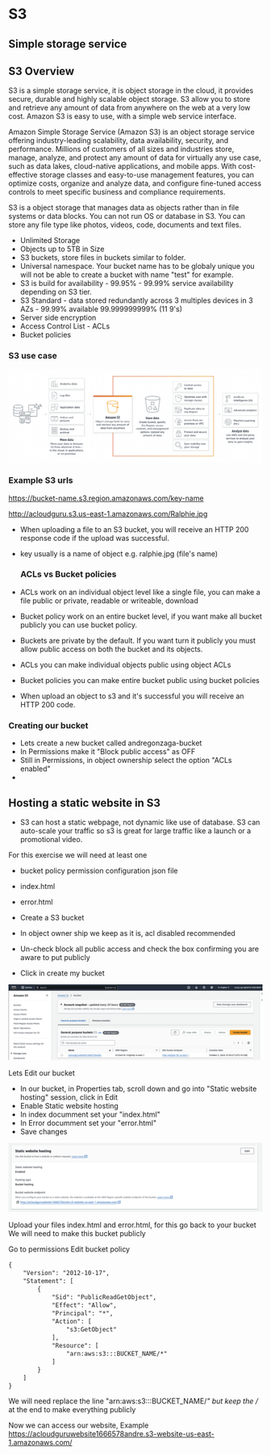 # S3 

## Simple storage service

## S3 Overview 

S3 is a simple storage service, it is object storage in the cloud, it provides secure, durable and highly scalable object storage. S3 allow you to store and retrieve any amount of data from anywhere on the web at a very low cost. Amazon S3 is easy to use, with a simple web service interface. 

Amazon Simple Storage Service (Amazon S3) is an object storage service offering industry-leading scalability, data availability, security, and performance. Millions of customers of all sizes and industries store, manage, analyze, and protect any amount of data for virtually any use case, such as data lakes, cloud-native applications, and mobile apps. With cost-effective storage classes and easy-to-use management features, you can optimize costs, organize and analyze data, and configure fine-tuned access controls to meet specific business and compliance requirements.

S3 is a object storage that manages data as objects rather than in file systems or data blocks. You can not run OS or database in S3. You can store any file type like photos, videos, code, documents and text files. 

- Unlimited Storage
- Objects up to 5TB in Size
- S3 buckets, store files in buckets similar to folder.
- Universal namespace. Your bucket name has to be globaly unique you will not be able to create a bucket with name "test" for example.
- S3 is build for availability - 99.95% - 99.99% service availability depending on S3 tier.
- S3 Standard - data stored redundantly across 3 multiples devices in 3 AZs - 99.99% available 99.999999999% (11 9's)
- Server side encryption
- Access Control List - ACLs
- Bucket policies  

### S3 use case

![S3 bucket](./img/s3.png)


### Example S3 urls

https://bucket-name.s3.region.amazonaws.com/key-name

http://acloudguru.s3.us-east-1.amazonaws.com/Ralphie.jpg


- When uploading a file to an S3 bucket, you will receive an HTTP 200 response code if the upload was successful. 
- key usually is a name of object e.g. ralphie.jpg (file's name)
  


  ### ACLs vs Bucket policies


- ACLs work on an individual object level like a single file, you can make a file public or private, readable or writeable, download 
- Bucket policy work on an entire bucket level, if you want make all bucket publicly you can use bucket policy. 


- Buckets are private by the default. If you want turn it publicly you must allow public access on both the bucket and its objects.
- ACLs you can make individual objects public using object ACLs
- Bucket policies you can make entire bucket public using bucket policies
- When upload an object to s3 and it's successful you will receive an HTTP 200 code. 


### Creating our bucket 

- Lets create a new bucket called andregonzaga-bucket
- In Permissions make it "Block public access" as OFF
- Still in Permissions, in object ownership select the option "ACLs enabled"
- 


## Hosting a static website in S3


- S3 can host a static webpage, not dynamic like use of database. S3 can auto-scale your traffic so s3 is great for large traffic like a launch or a promotional video. 


For this exercise we will need at least one
- bucket policy permission configuration json file
- index.html
- error.html


- Create a S3 bucket 
- In object owner ship we keep as it is, acl disabled recommended 
- Un-check block all public access and check the box confirming you are aware to put publicly 
- Click in create my bucket


![S3 bucket for website](./img/s3-webpage.png)

Lets Edit our bucket 
- In our bucket, in Properties tab, scroll down and go into "Static website hosting" session, click in Edit 
- Enable Static website hosting
- In index documment set your "index.html" 
- In Error documment set your "error.html" 
- Save changes

![S3 properties hosting website](./img/s3-website-hosting.png)


Upload your files index.html and error.html, for this go back to your bucket
We will need to make this bucket publicly 

Go to permissions 
Edit bucket policy 

```
{
	"Version": "2012-10-17",
	"Statement": [
		{
			"Sid": "PublicReadGetObject",
			"Effect": "Allow",
			"Principal": "*",
			"Action": [
				"s3:GetObject"
			],
			"Resource": [
				"arn:aws:s3:::BUCKET_NAME/*"
			]
		}
	]
}
```

We will need replace the line "arn:aws:s3:::BUCKET_NAME/*" but keep the /* at the end to make everything publicly 

Now we can access our website, Example 
https://acloudguruwebsite1666578andre.s3-website-us-east-1.amazonaws.com/


